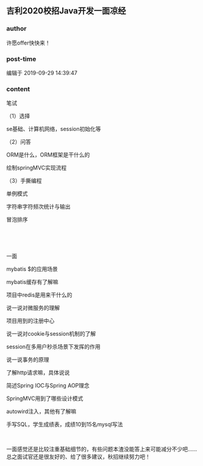## 吉利2020校招Java开发一面凉经
### author 
许愿offer快快来！
### post-time 

编辑于  2019-09-29 14:39:47
### content 
<div class="post-topic-des nc-post-content">
 <p>
  笔试
 </p>
 <p>
  （1）选择
 </p>
 <p>
  se基础、计算机网络，session初始化等
 </p>
 <p>
  （2）问答
 </p>
 <p>
  ORM是什么，ORM框架是干什么的
 </p>
 <p>
  绘制springMVC实现流程
 </p>
 <p>
  （3）手撕编程
 </p>
 <p>
  单例模式
 </p>
 <p>
  字符串字符频次统计与输出
 </p>
 <p>
  冒泡排序
 </p>
 <p>
  <br/>
 </p>
 <p>
  <br/>
 </p>
 <p>
  一面
 </p>
 <p>
  mybatis $的应用场景
 </p>
 <p>
  mybatis缓存有了解嘛
 </p>
 <p>
  项目中redis是用来干什么的
 </p>
 <p>
  说一说对微服务的理解
 </p>
 <p>
  项目用到的注册中心
 </p>
 <p>
  说一说对cookie与session机制的了解
 </p>
 <p>
  session在多用户秒杀场景下发挥的作用
 </p>
 <p>
  说一说事务的原理
 </p>
 <p>
  了解http请求嘛，具体说说
 </p>
 <p>
  简述Spring IOC与Spring AOP理念
 </p>
 <p>
  SpringMVC用到了哪些设计模式
 </p>
 <p>
  autowird注入，其他有了解嘛
 </p>
 <p>
  手写SQL，学生成绩表，成绩10到15名mysql写法
 </p>
 <p>
  <br/>
 </p>
 <p>
  一面感觉还是比较注重基础细节的，有些问题本渣没能答上来可能减分不少吧……总之面试官还是很友好的、给了很多建议，秋招继续努力吧！
 </p>
</div>
